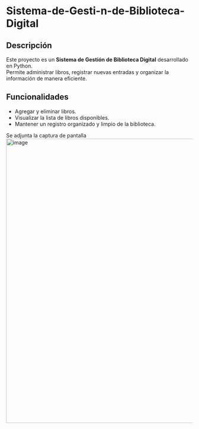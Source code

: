 # Sistema-de-Gesti-n-de-Biblioteca-Digital


## Descripción
Este proyecto es un **Sistema de Gestión de Biblioteca Digital** desarrollado en Python.  
Permite administrar libros, registrar nuevas entradas y organizar la información de manera eficiente.

## Funcionalidades
- Agregar y eliminar libros.
- Visualizar la lista de libros disponibles.
- Mantener un registro organizado y limpio de la biblioteca.




Se adjunta la captura de pantalla 
<img width="1366" height="768" alt="image" src="https://github.com/user-attachments/assets/c03db887-7855-466d-9cea-9b6e3598f22f" />
